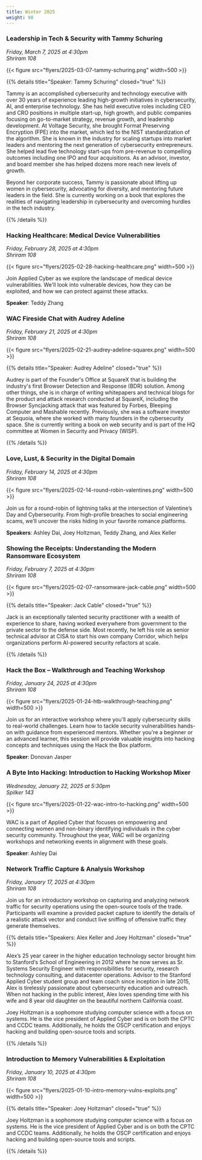 ```yaml
---
title: Winter 2025
weight: 98
---
```


### Leadership in Tech & Security with Tammy Schuring

*Friday, March 7, 2025 at 4:30pm* \
*Shriram 108*

{{< figure src="flyers/2025-03-07-tammy-schuring.png" width=500 >}}

{{% details title="Speaker: Tammy Schuring" closed="true" %}}

Tammy is an accomplished cybersecurity and technology executive with over 30 years of experience leading high-growth initiatives in cybersecurity, AI, and enterprise technology. She has held executive roles including CEO and CRO positions in multiple start-up, high growth, and public companies focusing on go-to-market strategy, revenue growth, and leadership development. At Voltage Security, she brought Format Preserving Encryption (FPE) into the market, which led to the NIST standardization of the algorithm. She is known in the industry for scaling startups into market leaders and mentoring the next generation of cybersecurity entrepreneurs. She helped lead five technology start-ups from pre-revenue to compelling outcomes including one IPO and four acquisitions. As an advisor, investor, and board member she has helped dozens more reach new levels of growth.

Beyond her corporate success, Tammy is passionate about lifting up women in cybersecurity, advocating for diversity, and mentoring future leaders in the field. She is currently working on a book that explores the realities of navigating leadership in cybersecurity and overcoming hurdles in the tech industry.

{{% /details %}}

### Hacking Healthcare: Medical Device Vulnerabilities

*Friday, February 28, 2025 at 4:30pm* \
*Shriram 108*

{{< figure src="flyers/2025-02-28-hacking-healthcare.png" width=500 >}}

Join Applied Cyber as we explore the landscape of medical device vulnerabilities. We'll look into vulnerable devices, how they can be exploited, and how we can protect against these attacks.

**Speaker**: Teddy Zhang

### WAC Fireside Chat with Audrey Adeline

*Friday, February 21, 2025 at 4:30pm* \
*Shriram 108*

{{< figure src="flyers/2025-02-21-audrey-adeline-squarex.png" width=500 >}}

{{% details title="Speaker: Audrey Adeline" closed="true" %}}

Audrey is part of the Founder's Office at SquareX that is building the industry's first Browser Detection and Response (BDR) solution. Among other things, she is in charge of writing whitepapers and technical blogs for the product and attack research conducted at SquareX, including the Browser Syncjacking attack that was featured by Forbes, Bleeping Computer and Mashable recently. Previously, she was a software investor at Sequoia, where she worked with many founders in the cybersecurity space. She is currently writing a book on web security and is part of the HQ committee at Women in Security and Privacy (WISP).

{{% /details %}}

### Love, Lust, & Security in the Digital Domain

*Friday, February 14, 2025 at 4:30pm* \
*Shriram 108*

{{< figure src="flyers/2025-02-14-round-robin-valentines.png" width=500 >}}

Join us for a round-robin of lightning talks at the intersection of Valentine’s Day and Cybersecurity. From high-profile breaches to social engineering scams, we’ll uncover the risks hiding in your favorite romance platforms.

**Speakers**: Ashley Dai, Joey Holtzman, Teddy Zhang, and Alex Keller

### Showing the Receipts: Understanding the Modern Ransomware Ecosystem

*Friday, February 7, 2025 at 4:30pm* \
*Shriram 108*

{{< figure src="flyers/2025-02-07-ransomware-jack-cable.png" width=500 >}}

{{% details title="Speaker: Jack Cable" closed="true" %}}

Jack is an exceptionally talented security practitioner with a wealth of experience to share, having worked everywhere from government to the private sector to the defense side. Most recently, he left his role as senior technical advisor at CISA to start his own company Corridor, which helps organizations perform AI-powered security refactors at scale.

{{% /details %}}

### Hack the Box – Walkthrough and Teaching Workshop

*Friday, January 24, 2025 at 4:30pm* \
*Shriram 108*

{{< figure src="flyers/2025-01-24-htb-walkthrough-teaching.png" width=500 >}}

Join us for an interactive workshop where you'll apply cybersecurity skills to real-world challenges. Learn how to tackle security vulnerabilities hands-on with guidance from experienced mentors. Whether you're a beginner or an advanced learner, this session will provide valuable insights into hacking concepts and techniques using the Hack the Box platform.

**Speaker**: Donovan Jasper

### A Byte Into Hacking: Introduction to Hacking Workshop Mixer

*Wednesday, January 22, 2025 at 5:30pm* \
*Spilker 143*

{{< figure src="flyers/2025-01-22-wac-intro-to-hacking.png" width=500 >}}

WAC is a part of Applied Cyber that focuses on empowering and connecting women and non-binary identifying individuals in the cyber security community. Throughout the year, WAC will be organizing workshops and networking events in alignment with these goals.

**Speaker**: Ashley Dai

### Network Traffic Capture & Analysis Workshop

*Friday, January 17, 2025 at 4:30pm* \
*Shriram 108*

Join us for an introductory workshop on capturing and analyzing network traffic for security operations using the open-source tools of the trade. Participants will examine a provided packet capture to identify the details of a realistic attack vector and conduct live sniffing of offensive traffic they generate themselves.

{{% details title="Speakers: Alex Keller and Joey Holtzman" closed="true" %}}

Alex’s 25 year career in the higher education technology sector brought him to Stanford‘s School of Engineering in 2012 where he now serves as Sr. Systems Security Engineer with responsibilities for security, research technology consulting, and datacenter operations. Advisor to the Stanford Applied Cyber student group and team coach since inception in late 2015, Alex is tirelessly passionate about cybersecurity education and outreach. When not hacking in the public interest, Alex loves spending time with his wife and 8 year old daughter on the beautiful northern California coast.

Joey Holtzman is a sophomore studying computer science with a focus on systems. He is the vice president of Applied Cyber and is on both the CPTC and CCDC teams. Additionally, he holds the OSCP certification and enjoys hacking and building open-source tools and scripts.

{{% /details %}}

### Introduction to Memory Vulnerabilities & Exploitation

*Friday, January 10, 2025 at 4:30pm* \
*Shriram 108*

{{< figure src="flyers/2025-01-10-intro-memory-vulns-exploits.png" width=500 >}}

{{% details title="Speaker: Joey Holtzman" closed="true" %}}

Joey Holtzman is a sophomore studying computer science with a focus on systems. He is the vice president of Applied Cyber and is on both the CPTC and CCDC teams. Additionally, he holds the OSCP certification and enjoys hacking and building open-source tools and scripts.

{{% /details %}}
